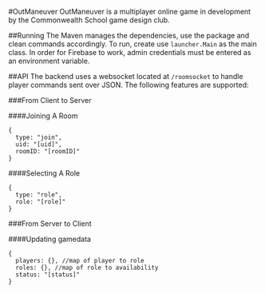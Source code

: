 #OutManeuver
OutManeuver is a multiplayer online game in development by the Commonwealth School game design club.

##Running
The Maven manages the dependencies, use the package and clean commands accordingly.
To run, create use `launcher.Main` as the main class. In order for Firebase to work, admin credentials must be entered as an environment variable.

##API
The backend uses a websocket located at `/roomsocket` to handle player commands sent over JSON.
The following features are supported:

###From Client to Server

####Joining A Room
```json5
{
  type: "join",
  uid: "[uid]",
  roomID: "[roomID]"
}
```

####Selecting A Role
```json5
{
  type: "role",
  role: "[role]"
}
```

###From Server to Client

####Updating gamedata
```json5
{
  players: {}, //map of player to role
  roles: {}, //map of role to availability
  status: "[status]"
}
```
